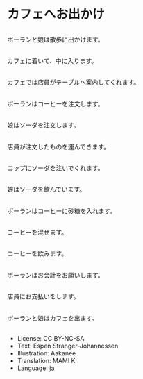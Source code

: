 # カフェへお出かけ

##
ボーランと娘は散歩に出かけます。

##
カフェに着いて、中に入ります。

##
カフェでは店員がテーブルへ案内してくれます。

##
ボーランはコーヒーを注文します。

##
娘はソーダを注文します。

##
店員が注文したものを運んできます。

##
コップにソーダを注いでくれます。

##
娘はソーダを飲んでいます。

##
ボーランはコーヒーに砂糖を入れます。

##
コーヒーを混ぜます。

##
コーヒーを飲みます。

##
ボーランはお会計をお願いします。

##
店員にお支払いをします。

##
ボーランと娘はカフェを出ます。

##
* License: CC BY-NC-SA
* Text: Espen Stranger-Johannessen
* Illustration: Aakanee
* Translation: MAMI K
* Language: ja
